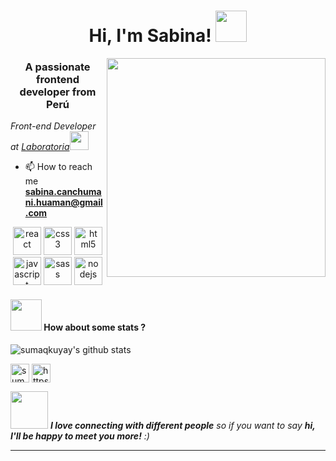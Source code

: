 <h1 align="center"> Hi, I'm Sabina! <img src="https://media.giphy.com/media/mGcNjsfWAjY5AEZNw6/giphy.gif" width="50"> </h1>
<img align='right' src="https://user-images.githubusercontent.com/60890508/88472270-9b2d9380-ced6-11ea-9dfd-0ef5dc4aeec4.gif" width="350">

<h3 align="center">A passionate frontend developer from Perú</h3>
<p><em> Front-end Developer at <a href="https://www.laboratoria.la/">Laboratoria</a><img src="https://media.giphy.com/media/WUlplcMpOCEmTGBtBW/giphy.gif" width="30"> 
</em></p>

- 📫 How to reach me **sabina.canchumani.huaman@gmail.com**

<p align="center"><img src="https://devicons.github.io/devicon/devicon.git/icons/react/react-original-wordmark.svg" alt="react" width="45" height="45"/> <img src="https://devicons.github.io/devicon/devicon.git/icons/css3/css3-original-wordmark.svg" alt="css3" width="45" height="45"/> <img src="https://devicons.github.io/devicon/devicon.git/icons/html5/html5-original-wordmark.svg" alt="html5" width="45" height="45"/> <img src="https://devicons.github.io/devicon/devicon.git/icons/javascript/javascript-original.svg" alt="javascript" width="45" height="45"/> <img src="https://devicons.github.io/devicon/devicon.git/icons/sass/sass-original.svg" alt="sass" width="45" height="45"/> <img src="https://devicons.github.io/devicon/devicon.git/icons/nodejs/nodejs-original-wordmark.svg" alt="nodejs" width="45" height="45"/></p><p align="center">
 
 #### <img src="https://media.giphy.com/media/VgCDAzcKvsR6OM0uWg/giphy.gif" width="50"> How about some stats ?


![sumaqkuyay's github stats](https://github-readme-stats.vercel.app/api?username=sumaqkuyay&show_icons=true&theme=dracula)


<a href="https://twitter.com/sumaq_kuyay" target="blank"><img align="center" src="https://cdn.jsdelivr.net/npm/simple-icons@3.0.1/icons/twitter.svg" alt="sumaq_kuyay" height="30" width="30" /></a>
<a href="https://linkedin.com/in/https://www.linkedin.com/in/sabina-canchumani-huaman/" target="blank"><img align="center" src="https://cdn.jsdelivr.net/npm/simple-icons@3.0.1/icons/linkedin.svg" alt="https://www.linkedin.com/in/sabina-canchumani-huaman/" height="30" width="30" /></a>
</p>

<img src="https://media.giphy.com/media/LnQjpWaON8nhr21vNW/giphy.gif" width="60"> <em><b>I love connecting with different people</b> so if you want to say <b>hi, I'll be happy to meet you more!</b> :)</em>

---
